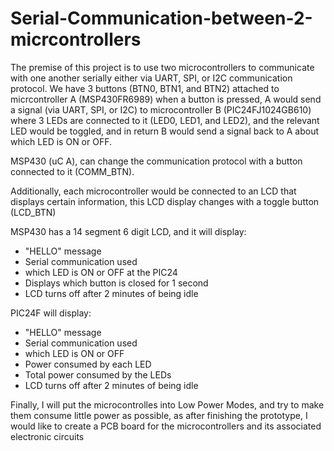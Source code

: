 # Serial-Communication-between-2-micrcontrollers

The premise of this project is to use two microcontrollers to communicate with one another serially either via UART, SPI, or I2C communication protocol. We have 3 buttons
(BTN0, BTN1, and BTN2) attached to micrcontroller A (MSP430FR6989) when a button is pressed, A would send a signal (via UART, SPI, or I2C) to microcontroller B (PIC24FJ1024GB610)
where 3 LEDs are connected to it (LED0, LED1, and LED2), and the relevant LED would be toggled, and in return B would send a signal back to A about which LED is ON or OFF.

MSP430 (uC A), can change the communication protocol with a button connected to it (COMM_BTN).

Additionally, each microcontroller would be connected to an LCD that displays certain information, this LCD display changes with a toggle button (LCD_BTN)

MSP430 has a 14 segment 6 digit LCD, and it will display:
- "HELLO" message
- Serial communication used
- which LED is ON or OFF at the PIC24
- Displays which button is closed for 1 second
- LCD turns off after 2 minutes of being idle

PIC24F will display:
- "HELLO" message
- Serial communication used
- which LED is ON or OFF
- Power consumed by each LED
- Total power consumed by the LEDs
- LCD turns off after 2 minutes of being idle

Finally, I will put the microcontrolles into Low Power Modes, and try to make them consume little power as possible, as after finishing the prototype, I would like to create a PCB
board for the microcontrollers and its associated electronic circuits
